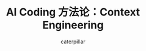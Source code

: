 ---
title: AI Coding 方法论：Context Engineering
author: caterpillar
pubDatetime: 2025-09-010T00:00:00
featured: false
draft: false
tags:
  - AI Coding
description: 
---